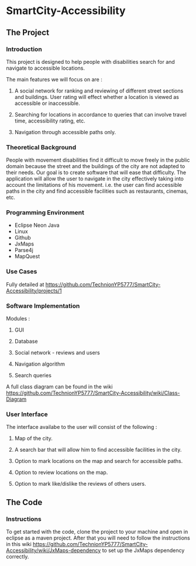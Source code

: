 # SmartCity-Accessibility

## The Project

### Introduction 
This project is designed to help people with disabilities search for and navigate to accessible locations.

The main features we will focus on are :

1.	A social network for ranking and reviewing of different street sections and buildings. User rating will effect whether a location is viewed as accessible or inaccessible.

2.	Searching for locations in accordance to queries that can involve travel time, accessibility rating, etc.

3.	Navigation through accessible paths only.



### Theoretical Background
People with movement disabilities find it difficult to move freely in the public domain because the street and the buildings of the city are not adapted to their needs. Our goal is to create software that will ease that difficulty.
The application will allow the user to navigate in the city effectively taking into account the limitations of his movement. i.e. the user can find accessible paths in the city and find accessible facilities such as restaurants, cinemas, etc.



### Programming Environment

- Eclipse Neon Java
- Linux
- Github
- JxMaps
- Parse4j
- MapQuest



### Use Cases
Fully detailed at  https://github.com/TechnionYP5777/SmartCity-Accessibility/projects/1


### Software Implementation

Modules :

1.	GUI

2.	Database 

3.	Social network - reviews and users

4.	Navigation algorithm

5.	Search queries

A full class diagram can be found in the wiki https://github.com/TechnionYP5777/SmartCity-Accessibility/wiki/Class-Diagram


### User Interface

The interface availabe to the user will consist of the following :

1.	Map of the city.

2.	 A search bar that will allow him to find accessible facilities in the city.

3.	 Option to mark locations on the map and search for accessible paths.

4.	 Option to review locations on the map.

5.	 Option to mark like/dislike the reviews of others users.

## The Code 
### Instructions 
To get started with the code, clone the project to your machine and open in eclipse as a maven project.
After that you will need to follow the instructions in this wiki https://github.com/TechnionYP5777/SmartCity-Accessibility/wiki/JxMaps-dependency to set up the JxMaps dependency correctly.
